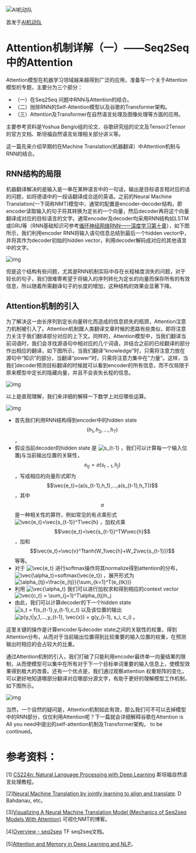 
![AI机动队](https://pic2.zhimg.com/v2-cd96c7f04551c4057c9bdb35b7093c3e_is.jpg)

首发于[AI机动队](https://zhuanlan.zhihu.com/yuchiliu)







# Attention机制详解（一）——Seq2Seq中的Attention

Attention模型在机器学习领域越来越得到广泛的应用，准备写一个关于Attention模型的专题，主要分为三个部分：

- （一）在Seq2Seq 问题中RNN与Attention的结合。 
- （二）抛除RNN的Self-Attention模型以及谷歌的Transformer架构。 
- （三）Attention及Transformer在自然语言处理及图像处理等方面的应用。

主要参考资料是Yoshua Bengio组的论文、谷歌研究组的论文及Tensor2Tensor的官方文档、斯坦福自然语言处理相关部分讲义等。

这一篇先来介绍早期的在Machine Translation(机器翻译）中Attention机制与RNN的结合。

## **RNN结构的局限**

机器翻译解决的是输入是一串在某种语言中的一句话，输出是目标语言相对应的话的问题，如将德语中的一段话翻译成合适的英语。之前的Neural Machine Translation(一下简称NMT)模型中，通常的配置是encoder-decoder结构，即encoder读取输入的句子将其转换为定长的一个向量，然后decoder再将这个向量翻译成对应的目标语言的文字。通常encoder及decoder均采用RNN结构如LSTM或GRU等（RNN基础知识可参考[循环神经网络RNN——深度学习第十章](https://zhuanlan.zhihu.com/p/44145288)），如下图所示，我们利用encoder RNN将输入语句信息总结到最后一个hidden vector中，并将其作为decoder初始的hidden vector，利用decoder解码成对应的其他语言中的文字。

![img](https://pic1.zhimg.com/80/v2-60645bb5a5777b7bcee90c78de34eb00_hd.jpg)

但是这个结构有些问题，尤其是RNN机制实际中存在长程梯度消失的问题，对于较长的句子，我们很难寄希望于将输入的序列转化为定长的向量而保存所有的有效信息，所以随着所需翻译句子的长度的增加，这种结构的效果会显著下降。

## **Attention机制的引入**

为了解决这一由长序列到定长向量转化而造成的信息损失的瓶颈，Attention注意力机制被引入了。Attention机制跟人类翻译文章时候的思路有些类似，即将注意力关注于我们翻译部分对应的上下文。同样的，Attention模型中，当我们翻译当前词语时，我们会寻找源语句中相对应的几个词语，并结合之前的已经翻译的部分作出相应的翻译，如下图所示，当我们翻译“knowledge”时，只需将注意力放在源句中“知识”的部分，当翻译“power”时，只需将注意力集中在"力量“。这样，当我们decoder预测目标翻译的时候就可以看到encoder的所有信息，而不仅局限于原来模型中定长的隐藏向量，并且不会丧失长程的信息。

![img](https://pic4.zhimg.com/v2-ef925bd2adec5f51836262527e5fa03b_b.jpg)

以上是直观理解，我们来详细的解释一下数学上对应哪些运算。

![img](https://pic4.zhimg.com/80/v2-a5f8a19c6d89422fe7d8a74087088b37_hd.jpg)

- 首先我们利用RNN结构得到encoder中的hidden state $$(h_1, h_2, ..., h_T)$$，
- 假设当前decoder的hidden state 是 ![s_{t-1}](https://www.zhihu.com/equation?tex=s_%7Bt-1%7D) ，我们可以计算每一个输入位置j与当前输出位置的关联性， $$e_{tj}=a(s_{t-1}, h_j)$$，写成相应的向量形式即为 $$\vec{e_t}=(a(s_{t-1},h_1),...,a(s_{t-1},h_T))$$，其中 $$a$$是一种相关性的算符，例如常见的有点乘形式 ![\vec{e_t}=\vec{s_{t-1}}^T\vec{h}]() ，加权点乘 $$\vec{e_t}=\vec{s_{t-1}}^TW\vec{h}$$，加和 $$\vec{e_t}=\vec{v}^Ttanh(W_1\vec{h}+W_2\vec{s_{t-1}})$$等等。
- 对于 ![\vec{e_t}](https://www.zhihu.com/equation?tex=%5Cvec%7Be_t%7D) 进行softmax操作将其normalize得到attention的分布， ![\vec{\alpha_t}=softmax(\vec{e_t})](https://www.zhihu.com/equation?tex=%5Cvec%7B%5Calpha_t%7D%3Dsoftmax%28%5Cvec%7Be_t%7D%29) ，展开形式为 ![\alpha_{tj}=\frac{e_{tj}}{\sum_{k=1}^T(e_{tk})}](https://www.zhihu.com/equation?tex=%5Calpha_%7Btj%7D%3D%5Cfrac%7Be_%7Btj%7D%7D%7B%5Csum_%7Bk%3D1%7D%5ET%28e_%7Btk%7D%29%7D)
- 利用 ![\vec{\alpha_t}](https://www.zhihu.com/equation?tex=%5Cvec%7B%5Calpha_t%7D) 我们可以进行加权求和得到相应的context vector ![\vec{c_t} = \sum_{j=1}^T\alpha_{tj}h_j](https://www.zhihu.com/equation?tex=%5Cvec%7Bc_t%7D+%3D+%5Csum_%7Bj%3D1%7D%5ET%5Calpha_%7Btj%7Dh_j)
- 由此，我们可以计算decoder的下一个hidden state ![s_t = f(s_{t-1},y_{t-1},c_t)](https://www.zhihu.com/equation?tex=s_t+%3D+f%28s_%7Bt-1%7D%2Cy_%7Bt-1%7D%2Cc_t%29) 以及该位置的输出 ![p(y_t|y_1,...,y_{t-1}, \vec{x}) = g(y_{i-1}, s_i, c_i)](https://www.zhihu.com/equation?tex=p%28y_t%7Cy_1%2C...%2Cy_%7Bt-1%7D%2C+%5Cvec%7Bx%7D%29+%3D+g%28y_%7Bi-1%7D%2C+s_i%2C+c_i%29) 。

这里关键的操作是计算encoder与decoder state之间的关联性的权重，得到Attention分布，从而对于当前输出位置得到比较重要的输入位置的权重，在预测输出时相应的会占较大的比重。

通过Attention机制的引入，我们打破了只能利用encoder最终单一向量结果的限制，从而使模型可以集中在所有对于下一个目标单词重要的输入信息上，使模型效果得到极大的改善。还有一个优点是，我们通过观察attention 权重矩阵的变化，可以更好地知道哪部分翻译对应哪部分源文字，有助于更好的理解模型工作机制，如下图所示。

![img](https://pic4.zhimg.com/80/v2-06af03965d27025cc8116c224badbb13_hd.jpg)

当然，一个自然的疑问是，Attention机制如此有效，那么我们可不可以去掉模型中的RNN部分，仅仅利用Attention呢？下一篇就会详细解释谷歌在Attention is All you need中提出的self-attention机制及Transformer架构， to be continued。



# 参考资料：

[1] [CS224n: Natural Language Processing with Deep Learning](http://link.zhihu.com/?target=http%3A//web.stanford.edu/class/cs224n/syllabus.html) 斯坦福自然语言处理教程。

[2][Neural Machine Translation by jointly learning to align and translate](http://link.zhihu.com/?target=https%3A//arxiv.org/abs/1409.0473). D Bahdanau, etc。

[3][Visualizing A Neural Machine Translation Model (Mechanics of Seq2seq Models With Attention)](http://link.zhihu.com/?target=https%3A//jalammar.github.io/visualizing-neural-machine-translation-mechanics-of-seq2seq-models-with-attention/) 可视化NMT的博客。

[4][Overview - seq2seq](http://link.zhihu.com/?target=https%3A//google.github.io/seq2seq/) TF seq2seq文档。

[5][Attention and Memory in Deep Learning and NLP](http://link.zhihu.com/?target=http%3A//www.wildml.com/2016/01/attention-and-memory-in-deep-learning-and-nlp/)。